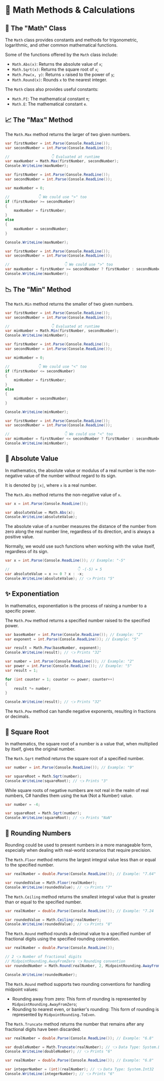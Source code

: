 # 📐 Math Methods & Calculations

## 🔢 The "Math" Class

The `Math` class provides constants and methods for trigonometric, logarithmic, and other common mathematical functions.

Some of the functions offered by the `Math` class include:
- `Math.Abs(x)`: Returns the absolute value of `x`;
- `Math.Sqrt(x)`: Returns the square root of `x`;
- `Math.Pow(x, y)`: Returns `x` raised to the power of `y`;
- `Math.Round(x)`: Rounds `x` to the nearest integer.

The `Math` class also provides useful constants:
- `Math.PI`: The mathematical constant `π`;
- `Math.E`: The mathematical constant `e`.

## 📈 The "Max" Method

The `Math.Max` method returns the larger of two given numbers.

```csharp
var firstNumber = int.Parse(Console.ReadLine());
var secondNumber = int.Parse(Console.ReadLine());

//                   👇 Evaluated at runtime
var maxNumber = Math.Max(firstNumber, secondNumber);
Console.WriteLine(maxNumber);
```

```csharp
var firstNumber = int.Parse(Console.ReadLine());
var secondNumber = int.Parse(Console.ReadLine());

var maxNumber = 0;

//             👇 We could use ">" too
if (firstNumber >= secondNumber)
{
	maxNumber = firstNumber;
}
else
{
	maxNumber = secondNumber;
}

Console.WriteLine(maxNumber);
```

```csharp
var firstNumber = int.Parse(Console.ReadLine());
var secondNumber = int.Parse(Console.ReadLine());

//                         👇 We could use ">" too
var maxNumber = firstNumber >= secondNumber ? firstNumber : secondNumber;
Console.WriteLine(maxNumber);
```

## 📉 The "Min" Method

The `Math.Min` method returns the smaller of two given numbers.

```csharp
var firstNumber = int.Parse(Console.ReadLine());
var secondNumber = int.Parse(Console.ReadLine());

//                   👇 Evaluated at runtime
var minNumber = Math.Min(firstNumber, secondNumber);
Console.WriteLine(minNumber);
```

```csharp
var firstNumber = int.Parse(Console.ReadLine());
var secondNumber = int.Parse(Console.ReadLine());

var minNumber = 0;

//             👇 We could use "<" too
if (firstNumber <= secondNumber)
{
	minNumber = firstNumber;
}
else
{
	minNumber = secondNumber;
}

Console.WriteLine(minNumber);
```

```csharp
var firstNumber = int.Parse(Console.ReadLine());
var secondNumber = int.Parse(Console.ReadLine());

//                         👇 We could use "<" too
var minNumber = firstNumber <= secondNumber ? firstNumber : secondNumber;
Console.WriteLine(minNumber);
```

## 📏 Absolute Value

In mathematics, the absolute value or modulus of a real number is the non-negative value of the number without regard to its sign.

It is denoted by `|x|`, where `x` is a real number.

The `Math.Abs` method returns the non-negative value of `x`.

```csharp
var x = int.Parse(Console.ReadLine());

var absoluteValue = Math.Abs(x);
Console.WriteLine(absoluteValue);
```

The absolute value of a number measures the distance of the number from zero along the real number line, regardless of its direction, and is always a positive value.

Normally, we would use such functions when working with the value itself, regardless of its sign.

```csharp
var x = int.Parse(Console.ReadLine()); // Example: "-5"

//                               👇 -(-5) = 5
var absoluteValue = x >= 0 ? x : -x;
Console.WriteLine(absoluteValue); // 👈 Prints "5"
```

## ✨ Exponentiation

In mathematics, exponentiation is the process of raising a number to a specific power.

The `Math.Pow` method returns a specified number raised to the specified power.

```csharp
var baseNumber = int.Parse(Console.ReadLine()); // Example: "2"
var exponent = int.Parse(Console.ReadLine()); // Example: "5"

var result = Math.Pow(baseNumber, exponent);
Console.WriteLine(result); // 👈 Prints "32"
```

```csharp
var number = int.Parse(Console.ReadLine()); // Example: "2"
var power = int.Parse(Console.ReadLine()); // Example: "5"
var result = 1;

for (int counter = 1; counter <= power; counter++)
{
	result *= number;
}

Console.WriteLine(result); // 👈 Prints "32"
```

The `Math.Pow` method can handle negative exponents, resulting in fractions or decimals.

## 🌱 Square Root

In mathematics, the square root of a number is a value that, when multiplied by itself, gives the original number.

The `Math.Sqrt` method returns the square root of a specified number.

```csharp
var number = int.Parse(Console.ReadLine()); // Example: "9"

var squareRoot = Math.Sqrt(number);
Console.WriteLine(squareRoot); // 👈 Prints "3"
```

While square roots of negative numbers are not real in the realm of real numbers, C# handles them using the `NaN` (Not a Number) value.

```csharp
var number = -4;

var squareRoot = Math.Sqrt(number);
Console.WriteLine(squareRoot); // 👈 Prints "NaN"
```

## 🎯 Rounding Numbers

Rounding could be used to present numbers in a more manageable form, especially when dealing with real-world scenarios that require precision.

The `Math.Floor` method returns the largest integral value less than or equal to the specified number.

```csharp
var realNumber = double.Parse(Console.ReadLine()); // Example: "7.64"

var roundedValue = Math.Floor(realNumber);
Console.WriteLine(roundedValue); // 👈 Prints "7"
```

The `Math.Ceiling` method returns the smallest integral value that is greater than or equal to the specified number.

```csharp
var realNumber = double.Parse(Console.ReadLine()); // Example: "7.24

var roundedValue = Math.Ceiling(realNumber);
Console.WriteLine(roundedValue); // 👈 Prints "8"
```

The `Math.Round` method rounds a decimal value to a specified number of fractional digits using the specified rounding convention.

```csharp
var realNumber = double.Parse(Console.ReadLine());

// 2 👈 Number of fractional digits
// MidpointRounding.AwayFromZero 👈 Rounding convention
var roundedNumber = Math.Round(realNumber, 2, MidpointRounding.AwayFromZero);

Console.WriteLine(roundedNumber);
```

The `Math.Round` method supports two rounding conventions for handling midpoint values:
- Rounding away from zero: This form of rounding is represented by `MidpointRounding.AwayFromZero`;
- Rounding to nearest even, or banker's rounding: This form of rounding is represented by `MidpointRounding.ToEven`.

The `Math.Truncate` method returns the number that remains after any fractional digits have been discarded.

```csharp
var realNumber = double.Parse(Console.ReadLine()); // Example: "6.8"

var doubleNumber = Math.Truncate(realNumber); // 👈 Data Type: System.Double
Console.WriteLine(doubleNumber); // 👈 Prints "6"
```

```csharp
var realNumber = double.Parse(Console.ReadLine()); // Example: "6.8"

var integerNumber = (int)(realNumber); // 👈 Data Type: System.Int32
Console.WriteLine(integerNumber); // 👈 Prints "6"
```